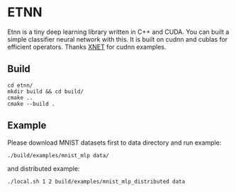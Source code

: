 # ETNN

Etnn is a tiny deep learning library written in C++ and CUDA. You can built a simple classifier neural network with this. It is built on cudnn and cublas for efficient operators. Thanks [XNET](https://github.com/lyx-x/XNet) for cudnn examples.


## Build
```
cd etnn/
mkdir build && cd build/
cmake ..
cmake --build .
```

## Example
Please download MNIST datasets first to data directory and run example:
```
./build/examples/mnist_mlp data/
```

and distributed example:
```
./local.sh 1 2 build/examples/mnist_mlp_distributed data
```